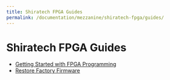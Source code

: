 ```yaml
---
title: Shiratech FPGA Guides
permalink: /documentation/mezzanine/shiratech-fpga/guides/
---
```

# Shiratech FPGA Guides

- [Getting Started with FPGA Programming](fpga-getting-started.md)
- [Restore Factory Firmware](restore-factory-firmware.md)
